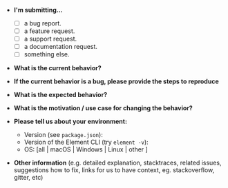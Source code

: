 * **I'm submitting...**
  - [ ] a bug report.
  - [ ] a feature request.
  - [ ] a support request.
  - [ ] a documentation request.
  - [ ] something else.

* **What is the current behavior?**



* **If the current behavior is a bug, please provide the steps to reproduce**



* **What is the expected behavior?**



* **What is the motivation / use case for changing the behavior?**



* **Please tell us about your environment:**

  * Version (see `package.json`):
  * Version of the Element CLI (try `element -v`):
  * OS: [all | macOS | Windows | Linux | other ]


* **Other information** (e.g. detailed explanation, stacktraces, related issues, suggestions how to fix, links for us to have context, eg. stackoverflow, gitter, etc)
